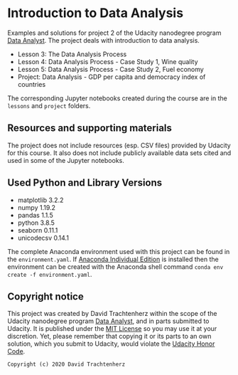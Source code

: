 # Introduction to Data Analysis

Examples and solutions for project 2 of the Udacity nanodegree program 
[Data Analyst](https://www.udacity.com/course/data-analyst-nanodegree--nd002). 
The project deals with introduction to data analysis. 

- Lesson 3: The Data Analysis Process
- Lesson 4: Data Analysis Process - Case Study 1, Wine quality
- Lesson 5: Data Analysis Process - Case Study 2, Fuel economy
- Project: Data Analysis - GDP per capita and democracy index of countries
  
The corresponding Jupyter notebooks created during the course are in the `lessons` and `project` folders. 


## Resources and supporting materials

The project does not include resources (esp. CSV files) provided by Udacity for this course.
It also does not include publicly available data sets cited and used in some of the Jupyter notebooks.


## Used Python and Library Versions

- matplotlib 3.2.2
- numpy 1.19.2
- pandas 1.1.5
- python 3.8.5
- seaborn 0.11.1
- unicodecsv 0.14.1

The complete Anaconda environment used with this project can be found in the `environment.yaml`.
If [Anaconda Individual Edition](https://www.anaconda.com/products/individual) is installed
then the environment can be created with the Anaconda shell command `conda env create -f environment.yaml`.


## Copyright notice

This project was created by David Trachtenherz within the scope of the Udacity nanodegree program 
[Data Analyst](https://www.udacity.com/course/data-analyst-nanodegree--nd002), and in parts submitted to Udacity.
It is published under the [MIT License](https://opensource.org/licenses/MIT) so you may use it at your discretion. 
Yet, please remember that copying it or its parts to an own solution, which you submit to Udacity, 
would violate the [Udacity Honor Code](https://www.udacity.com/legal/en-eu/honor-code).

```
Copyright (c) 2020 David Trachtenherz
```